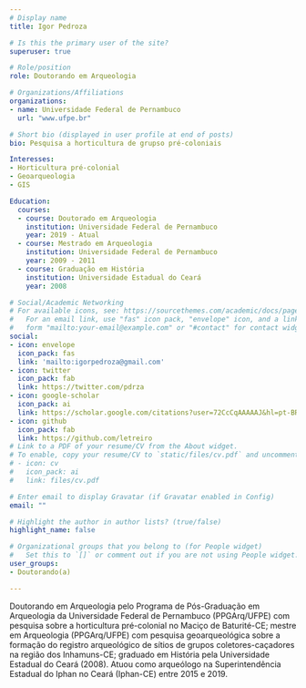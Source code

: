 ```yaml
---
# Display name
title: Igor Pedroza

# Is this the primary user of the site?
superuser: true

# Role/position
role: Doutorando em Arqueologia

# Organizations/Affiliations
organizations:
- name: Universidade Federal de Pernambuco
  url: "www.ufpe.br"

# Short bio (displayed in user profile at end of posts)
bio: Pesquisa a horticultura de grupso pré-coloniais

Interesses:
- Horticultura pré-colonial
- Geoarqueologia
- GIS

Education:
  courses:
  - course: Doutorado em Arqueologia
    institution: Universidade Federal de Pernambuco
    year: 2019 - Atual
  - course: Mestrado em Arqueologia
    institution: Universidade Federal de Pernambuco
    year: 2009 - 2011
  - course: Graduação em História
    institution: Universidade Estadual do Ceará
    year: 2008

# Social/Academic Networking
# For available icons, see: https://sourcethemes.com/academic/docs/page-builder/#icons
#   For an email link, use "fas" icon pack, "envelope" icon, and a link in the
#   form "mailto:your-email@example.com" or "#contact" for contact widget.
social:
- icon: envelope
  icon_pack: fas
  link: 'mailto:igorpedroza@gmail.com'
- icon: twitter
  icon_pack: fab
  link: https://twitter.com/pdrza
- icon: google-scholar
  icon_pack: ai
  link: https://scholar.google.com/citations?user=72CcCqAAAAAJ&hl=pt-BR
- icon: github
  icon_pack: fab
  link: https://github.com/letreiro
# Link to a PDF of your resume/CV from the About widget.
# To enable, copy your resume/CV to `static/files/cv.pdf` and uncomment the lines below.
# - icon: cv
#   icon_pack: ai
#   link: files/cv.pdf

# Enter email to display Gravatar (if Gravatar enabled in Config)
email: ""

# Highlight the author in author lists? (true/false)
highlight_name: false

# Organizational groups that you belong to (for People widget)
#   Set this to `[]` or comment out if you are not using People widget.
user_groups:
- Doutorando(a)

---
```


Doutorando em Arqueologia pelo Programa de Pós-Graduação em Arqueologia da Universidade Federal de Pernambuco (PPGArq/UFPE) com pesquisa sobre a horticultura pré-colonial no Maciço de Baturité-CE; mestre em Arqueologia (PPGArq/UFPE) com pesquisa geoarqueológica sobre a formação do registro arqueológico de sítios de grupos coletores-caçadores na região dos Inhamuns-CE; graduado em História pela Universidade Estadual do Ceará (2008). Atuou como arqueólogo na Superintendência Estadual do Iphan no Ceará (Iphan-CE) entre 2015 e 2019.
